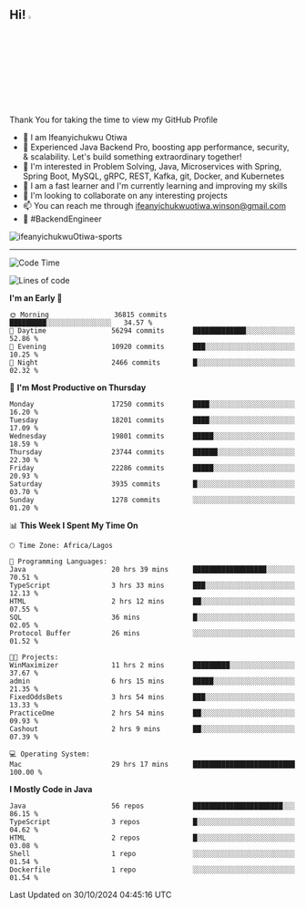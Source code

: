 <!-- BLOG-POST-LIST:START --><!-- BLOG-POST-LIST:END -->

## Hi! <img src="https://media.giphy.com/media/hvRJCLFzcasrR4ia7z/giphy.gif" width="4%"> 

Thank You for taking the time to view my GitHub Profile

- 👋 I am Ifeanyichukwu Otiwa
- 🚀 Experienced Java Backend Pro, boosting app performance, security, & scalability. Let's build something extraordinary together!
- 👀 I'm interested in Problem Solving, Java, Microservices with Spring, Spring Boot, MySQL, gRPC, REST, Kafka, git, Docker, and Kubernetes
- 🌱 I am a fast learner and I'm currently learning and improving my skills
- 💞️ I'm looking to collaborate on any interesting projects
- 📫 You can reach me through ifeanyichukwuotiwa.winson@gmail.com
- 🚀 #BackendEngineer

<p align="left" marginTop="10px"> <img src="https://komarev.com/ghpvc/?username=ifeanyichukwuOtiwa-sports&label=Profile%20views&color=0e75b6&style=for-the-badge" alt="ifeanyichukwuOtiwa-sports" /> </p>

***

<!--START_SECTION:waka-->
![Code Time](http://img.shields.io/badge/Code%20Time-3%2C051%20hrs%2056%20mins-blue)

![Lines of code](https://img.shields.io/badge/From%20Hello%20World%20I%27ve%20Written-26.2%20million%20lines%20of%20code-blue)

**I'm an Early 🐤** 

```text
🌞 Morning                36815 commits       █████████░░░░░░░░░░░░░░░░   34.57 % 
🌆 Daytime                56294 commits       █████████████░░░░░░░░░░░░   52.86 % 
🌃 Evening                10920 commits       ███░░░░░░░░░░░░░░░░░░░░░░   10.25 % 
🌙 Night                  2466 commits        █░░░░░░░░░░░░░░░░░░░░░░░░   02.32 % 
```
📅 **I'm Most Productive on Thursday** 

```text
Monday                   17250 commits       ████░░░░░░░░░░░░░░░░░░░░░   16.20 % 
Tuesday                  18201 commits       ████░░░░░░░░░░░░░░░░░░░░░   17.09 % 
Wednesday                19801 commits       █████░░░░░░░░░░░░░░░░░░░░   18.59 % 
Thursday                 23744 commits       ██████░░░░░░░░░░░░░░░░░░░   22.30 % 
Friday                   22286 commits       █████░░░░░░░░░░░░░░░░░░░░   20.93 % 
Saturday                 3935 commits        █░░░░░░░░░░░░░░░░░░░░░░░░   03.70 % 
Sunday                   1278 commits        ░░░░░░░░░░░░░░░░░░░░░░░░░   01.20 % 
```


📊 **This Week I Spent My Time On** 

```text
🕑︎ Time Zone: Africa/Lagos

💬 Programming Languages: 
Java                     20 hrs 39 mins      ██████████████████░░░░░░░   70.51 % 
TypeScript               3 hrs 33 mins       ███░░░░░░░░░░░░░░░░░░░░░░   12.13 % 
HTML                     2 hrs 12 mins       ██░░░░░░░░░░░░░░░░░░░░░░░   07.55 % 
SQL                      36 mins             █░░░░░░░░░░░░░░░░░░░░░░░░   02.05 % 
Protocol Buffer          26 mins             ░░░░░░░░░░░░░░░░░░░░░░░░░   01.52 % 

🐱‍💻 Projects: 
WinMaximizer             11 hrs 2 mins       █████████░░░░░░░░░░░░░░░░   37.67 % 
admin                    6 hrs 15 mins       █████░░░░░░░░░░░░░░░░░░░░   21.35 % 
FixedOddsBets            3 hrs 54 mins       ███░░░░░░░░░░░░░░░░░░░░░░   13.33 % 
PracticeOme              2 hrs 54 mins       ██░░░░░░░░░░░░░░░░░░░░░░░   09.93 % 
Cashout                  2 hrs 9 mins        ██░░░░░░░░░░░░░░░░░░░░░░░   07.39 % 

💻 Operating System: 
Mac                      29 hrs 17 mins      █████████████████████████   100.00 % 
```

**I Mostly Code in Java** 

```text
Java                     56 repos            ██████████████████████░░░   86.15 % 
TypeScript               3 repos             █░░░░░░░░░░░░░░░░░░░░░░░░   04.62 % 
HTML                     2 repos             █░░░░░░░░░░░░░░░░░░░░░░░░   03.08 % 
Shell                    1 repo              ░░░░░░░░░░░░░░░░░░░░░░░░░   01.54 % 
Dockerfile               1 repo              ░░░░░░░░░░░░░░░░░░░░░░░░░   01.54 % 
```




 Last Updated on 30/10/2024 04:45:16 UTC
<!--END_SECTION:waka-->

<!--
<p align="center">
![trophy](https://github-profile-trophy.vercel.app/?username=ifeanyichukwuOtiwa-sports&theme=onedark) (https://github.com/ryo-ma/github-profile-trophy)
</p>
-->

<!---
ifeanyi-otiwa/ifeanyi-otiwa is a ✨ special ✨ repository because its `README.md` (this file) appears on your GitHub profile.
You can click the Preview link to take a look at your changes.
--->
